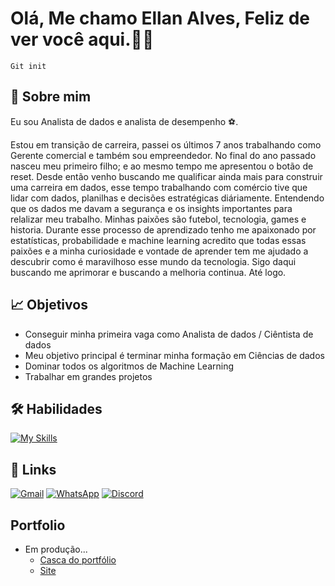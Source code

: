 # Olá, Me chamo Ellan Alves, Feliz de ver você aqui.👋🏽
```
Git init
```
## 🚀 Sobre mim
Eu sou Analista de dados e analista de desempenho ⚽.  

Estou em transição de carreira, passei os últimos 7 anos trabalhando como Gerente comercial e também sou empreendedor.
No final do ano passado nasceu meu primeiro filho; e ao mesmo tempo me apresentou o botão de reset. Desde então venho buscando me qualificar ainda mais para construir uma carreira em dados, esse tempo trabalhando com comércio tive que lidar com dados, planilhas e decisões estratégicas diáriamente. Entendendo que os dados me davam a segurança e os insights importantes para relalizar meu trabalho. Minhas paixões são futebol, tecnologia, games e historia. Durante esse processo de aprendizado tenho me apaixonado por estatísticas, probabilidade e machine learning acredito que todas essas paixões e a minha curiosidade e vontade de aprender tem me ajudado a descubrir como é maravilhoso esse mundo da tecnologia. Sigo daqui buscando me aprimorar e buscando a melhoria continua. Até logo.

## 📈 Objetivos

- Conseguir minha primeira vaga como Analista de dados / Ciêntista de dados 
- Meu objetivo principal é terminar minha formação em Ciências de dados
- Dominar todos os algoritmos de Machine Learning
- Trabalhar em grandes projetos
  

## 🛠 Habilidades

[![My Skills](https://skillicons.dev/icons?i=github,git,md,python,sqlite,mysql,mongodb,postgres,notion,js,html,css)](https://github.com/siiqueira)

## 🔗 Links

[![Gmail](https://img.shields.io/badge/Gmail-333333?style=for-the-badge&logo=gmail&logoColor=red)](mailto:ynvestellan.com)
[![WhatsApp](https://img.shields.io/badge/WhatsApp-25D366?style=for-the-badge&logo=whatsapp&logoColor=white)](https://wa.me/22999996556)
[![Discord](https://img.shields.io/badge/Discord-7289DA?style=for-the-badge&logo=discord&logoColor=white)](https://discord.com/channels/@¹Siiqueira)


## Portfolio 
- Em produção...
  - [Casca do portfólio](https://github.com/Siiqueira/projeto-site-portfolio)
  - [Site](https://projeto-portfolio-gules.vercel.app)
